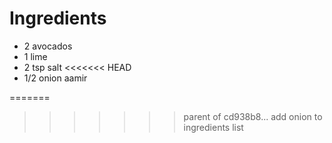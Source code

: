 # Ingredients


- 2 avocados
- 1 lime
- 2 tsp salt
<<<<<<< HEAD
- 1/2 onion
aamir

=======
>>>>>>> parent of cd938b8... add onion to ingredients list
